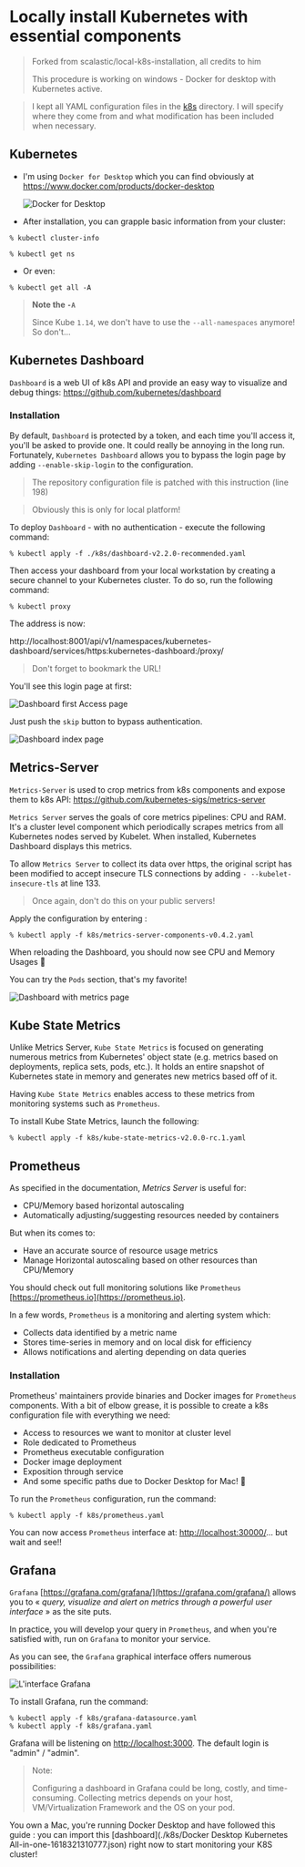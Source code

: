 # Locally install Kubernetes with essential components
> Forked from scalastic/local-k8s-installation, all credits to him
> 
> This procedure is working on windows - Docker for desktop with Kubernetes active. 

>
> I kept all YAML configuration files in the [k8s](k8s) directory. I will specify where they come from and
> what modification has been included when necessary.


## Kubernetes

* I'm using `Docker for Desktop` which you can find obviously at https://www.docker.com/products/docker-desktop

  ![Docker for Desktop](img/docker-desktop.png)

* After installation, you can grapple basic information from your cluster:

```shell
% kubectl cluster-info
```
```shell
% kubectl get ns
``` 

- Or even:
  
```shell
% kubectl get all -A
```
> **Note the `-A`**
> 
> Since Kube `1.14`, we don't have to use the `--all-namespaces` anymore! So don't...


## Kubernetes Dashboard

`Dashboard` is a web UI of k8s API and provide an easy way to visualize and debug things:
  https://github.com/kubernetes/dashboard
  

### Installation

By default, `Dashboard` is protected by a token, and each time you'll access it, you'll be asked to provide one. It could 
really be annoying in the long run. Fortunately, `Kubernetes Dashboard` allows you to bypass the login page by adding `--enable-skip-login` to the 
configuration.

> The repository configuration file is patched with this instruction (line 198) 

> Obviously this is only for local platform!

To deploy `Dashboard` - with no authentication - execute the following command:
```
% kubectl apply -f ./k8s/dashboard-v2.2.0-recommended.yaml
```
Then access your dashboard from your local workstation by creating a secure channel to your Kubernetes cluster. To do 
so, run the following command:
```
% kubectl proxy
```
The address is now:

http://localhost:8001/api/v1/namespaces/kubernetes-dashboard/services/https:kubernetes-dashboard:/proxy/

> Don't forget to bookmark the URL!

You'll see this login page at first:

![Dashboard first Access page](img/dashboard-first-access.jpg)

Just push the `skip` button to bypass authentication.

![Dashboard index page](img/dashboard-index.jpg)

## Metrics-Server

`Metrics-Server` is used to crop metrics from k8s components and expose them to k8s API:
  https://github.com/kubernetes-sigs/metrics-server

`Metrics Server` serves the goals of core metrics pipelines: CPU and RAM. It's a cluster level component which 
periodically scrapes metrics from all Kubernetes nodes served by Kubelet. When installed, Kubernetes Dashboard displays
this metrics.

To allow `Metrics Server` to collect its data over https, the original script has been modified to accept insecure TLS
connections by adding `- --kubelet-insecure-tls` at line 133.

> Once again, don't do this on your public servers!

Apply the configuration by entering :
```
% kubectl apply -f k8s/metrics-server-components-v0.4.2.yaml
```

When reloading the Dashboard, you should now see CPU and Memory Usages 🌈

You can try the `Pods` section, that's my favorite! 

![Dashboard with metrics page](img/dashboard-with-metrics.jpg)

## Kube State Metrics

Unlike Metrics Server, `Kube State Metrics` is focused on generating numerous metrics from Kubernetes' object state 
(e.g. metrics based on deployments, replica sets, pods, etc.). It holds an entire snapshot of Kubernetes state in memory
and generates new metrics based off of it.

Having `Kube State Metrics` enables access to these metrics from monitoring systems such as `Prometheus`.

To install Kube State Metrics, launch the following:
```
% kubectl apply -f k8s/kube-state-metrics-v2.0.0-rc.1.yaml
```

## Prometheus

As specified in the documentation, *Metrics Server* is useful for:

- CPU/Memory based horizontal autoscaling
- Automatically adjusting/suggesting resources needed by containers

But when its comes to:

- Have an accurate source of resource usage metrics
- Manage Horizontal autoscaling based on other resources than CPU/Memory

You should check out full monitoring solutions like `Prometheus` 
[https://prometheus.io](https://prometheus.io).

In a few words, `Prometheus` is a monitoring and alerting system which:
- Collects data identified by a metric name
- Stores time-series in memory and on local disk for efficiency
- Allows notifications and alerting depending on data queries

### Installation

Prometheus' maintainers provide binaries and Docker images for `Prometheus` components. 
With a bit of elbow grease, it is possible to create a k8s configuration file with everything we need:
- Access to resources we want to monitor at cluster level
- Role dedicated to Prometheus
- Prometheus executable configuration
- Docker image deployment
- Exposition through service
- And some specific paths due to Docker Desktop for Mac! 🥵

To run the `Prometheus` configuration, run the command:
```
% kubectl apply -f k8s/prometheus.yaml
```

You can now access `Prometheus` interface at:
[http://localhost:30000/](http://localhost:30000/)... but wait and see!!

## Grafana

`Grafana` [https://grafana.com/grafana/](https://grafana.com/grafana/) allows you to « *query, visualize and alert on 
metrics through a powerful user interface* » as the site puts.

In practice, you will develop your query in `Prometheus`, and when you're satisfied with, run on `Grafana` to 
monitor your service.

As you can see, the `Grafana` graphical interface offers numerous possibilities:

![L'interface Grafana](img/grafana-ui.png)

To install Grafana, run the command:
```
% kubectl apply -f k8s/grafana-datasource.yaml
% kubectl apply -f k8s/grafana.yaml
```

Grafana will be listening on [http://localhost:3000](http://localhost:3000). The default login is "admin" / "admin".

> Note:
> 
> Configuring a dashboard in Grafana could be long, costly, and time-consuming. Collecting metrics depends on your host, 
VM/Virtualization Framework and the OS on your pod.

You own a Mac, you're running Docker Desktop and have followed this guide : you can import this 
[dashboard](./k8s/Docker Desktop Kubernetes All-in-one-1618321310777.json) right now to start monitoring your K8S cluster!